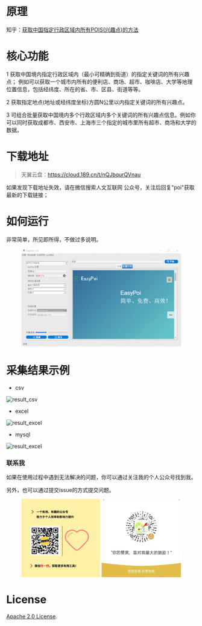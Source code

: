 # 原理

知乎：[获取中国指定行政区域内所有POIS(兴趣点)的方法](https://zhuanlan.zhihu.com/p/48081408)

# 核心功能

1 获取中国境内指定行政区域内（最小可精确到街道）的指定关键词的所有兴趣点； 例如可以获取一个城市内所有的便利店、商场、超市、咖啡店、大学等地理位置信息，包括经纬度、所在的省、市、区县、街道等等。

2 获取指定地点(地址或经纬度坐标)方圆N公里以内指定关键词的所有兴趣点。

3 可组合批量获取中国境内多个行政区域内多个关键词的所有兴趣点信息。例如你可以同时获取成都市、西安市、上海市三个指定的城市里所有超市、商场和大学的数据。

# 下载地址

> 天翼云盘：https://cloud.189.cn/t/nQJbqurQVnau

如果发现下载地址失效，请在微信搜索人文互联网 公众号，关注后回复"poi"获取最新的下载链接；

# 如何运行

非常简单，所见即所得，不做过多说明。

<figure><img src=".gitbook/assets/image.png" alt=""><figcaption></figcaption></figure>

# **采集结果示例**

* csv

![result\_csv](https://pic3.zhimg.com/80/v2-f5f25aa2ad2c7fe1fd20f89069921aee\_720w.jpg)

* excel

![result\_excel](https://pic3.zhimg.com/80/v2-03befe01d1f890ac48f12b42f513e13e\_720w.jpg)

* mysql

![result\_excel](https://pic3.zhimg.com/80/v2-aacdf72a7f5611ef8bf8e9b45db6ff66\_720w.jpg)

### 联系我

如果在使用过程中遇到无法解决的问题，你可以通过关注我的个人公众号找到我。

另外，也可以通过提交issue的方式提交问题。

<figure><img src=".gitbook/assets/image (1).png" alt=""><figcaption></figcaption></figure>

# License

[Apache 2.0 License](https://www.apache.org/licenses/LICENSE-2.0.html).
